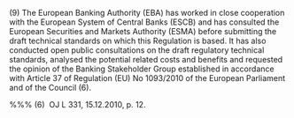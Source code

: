 (9) The European Banking Authority (EBA) has worked in close cooperation with the European System of Central Banks (ESCB) and has consulted the European Securities and Markets Authority (ESMA) before submitting the draft technical standards on which this Regulation is based. It has also conducted open public consultations on the draft regulatory technical standards, analysed the potential related costs and benefits and requested the opinion of the Banking Stakeholder Group established in accordance with Article 37 of Regulation (EU) No 1093/2010 of the European Parliament and of the Council (6).

%%% (6)  OJ L 331, 15.12.2010, p. 12.